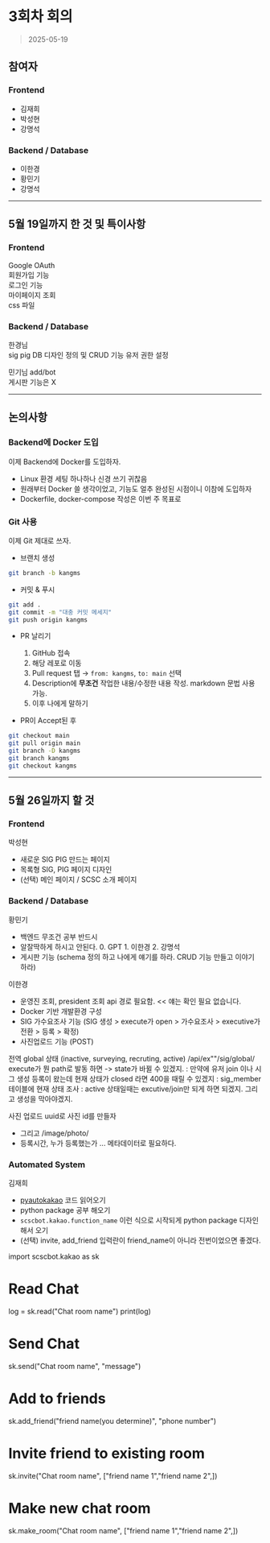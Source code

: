 # 3회차 회의  
> 2025-05-19  

## 참여자  

### Frontend
- 김재희    
- 박성현  
- 강명석  

### Backend / Database  
- 이한경  
- 황민기  
- 강명석  

---  

## 5월 19일까지 한 것 및 특이사항  

### Frontend  
Google OAuth  
회원가입 기능  
로그인 기능  
마이페이지 조회  
css 파일

### Backend / Database  
한경님  
sig pig DB 디자인 정의 및 CRUD 기능
유저 권한 설정

민기님
add/bot  
게시판 기능은 X  

---  

## 논의사항  

### Backend에 Docker 도입  
이제 Backend에 Docker를 도입하자.  
- Linux 환경 세팅 하나하나 신경 쓰기 귀찮음  
- 원래부터 Docker 쓸 생각이었고, 기능도 얼추 완성된 시점이니 이참에 도입하자  
- Dockerfile, docker-compose 작성은 이번 주 목표로  

### Git 사용  
이제 Git 제대로 쓰자.  

- 브랜치 생성  
```bash
git branch -b kangms
```  

- 커밋 & 푸시  
```bash
git add .
git commit -m "대충 커밋 메세지"
git push origin kangms
```  

- PR 날리기  
  1. GitHub 접속  
  2. 해당 레포로 이동  
  3. Pull request 탭 → `from: kangms`, `to: main` 선택  
  4. Description에 **무조건** 작업한 내용/수정한 내용 작성. markdown 문법 사용 가능.  
  5. 이후 나에게 말하기  

- PR이 Accept된 후  
```bash
git checkout main
git pull origin main
git branch -D kangms
git branch kangms
git checkout kangms
```  

---  

## 5월 26일까지 할 것  

### Frontend  
박성현
- 새로운 SIG PIG 만드는 페이지
- 목록형 SIG, PIG 페이지 디자인
- (선택) 메인 페이지 / SCSC 소개 페이지

### Backend / Database  
황민기  
- 백엔드 무조건 공부 반드시  
- 알잘딱하게 하시고 안된다. 0. GPT 1. 이한경 2. 강명석  
- 게시판 기능 (schema 정의 하고 나에게 얘기를 하라. CRUD 기능 만들고 이야기 하라)  

이한경
- 운영진 조회, president 조회 api 경로 필요함. << 얘는 확인 필요 없습니다.  
- Docker 기반 개발환경 구성
- SIG 가수요조사 기능 (SIG 생성 > execute가 open > 가수요조사 > executive가 전환 > 등록 > 확정)  
- 사진업로드 기능 (POST)  

전역 global 상태 (inactive, surveying, recruting, active)
/api/ex""/sig/global/
execute가 뭔 path로 발동 하면 -> state가 바뀔 수 있겠지.
  : 만약에 유저 join 이나 시그 생성 등록이 왔는데 현재 상태가 closed 라면 400을 때릴 수 있겠지
  : sig_member 테이블에 현재 상태 조사
  : active 상태일때는 excutive/join만 되게 하면 되겠지. 그리고 생성을 막아야겠지. 

사진 업로드
uuid로 사진 id를 만들자
- 그리고 /image/photo/
- 등록시간, 누가 등록했는가 ... 메타데이터로 필요하다.  

### Automated System

김재희
- [pyautokakao](https://github.com/DDadeA/pyautokakao) 코드 읽어오기  
- python package 공부 해오기  
- `scscbot.kakao.function_name` 이런 식으로 시작되게 python package 디자인 해서 오기  
- (선택) invite, add_friend 입력란이 friend_name이 아니라 전번이었으면 좋겠다.  

import scscbot.kakao as sk

# Read Chat
log = sk.read("Chat room name")
print(log)

# Send Chat
sk.send("Chat room name", "message")

# Add to friends
sk.add_friend("friend name(you determine)", "phone number")

# Invite friend to existing room
sk.invite("Chat room name", ["friend name 1","friend name 2",])

# Make new chat room
sk.make_room("Chat room name", ["friend name 1","friend name 2",])
